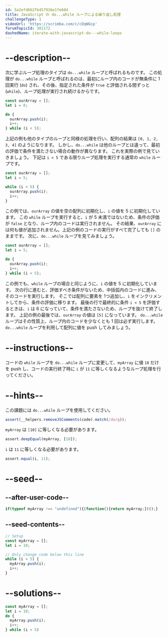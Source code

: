 ```yaml
---
id: 5a2efd662fb457916e1fe604
title: JavaScript の do...while ループによる繰り返し処理
challengeType: 1
videoUrl: 'https://scrimba.com/c/cDqWGcp'
forumTopicId: 301172
dashedName: iterate-with-javascript-do---while-loops
---
```


# --description--

次に学ぶループ処理のタイプは `do...while` ループと呼ばれるものです。 この処理が `do...while` ループと呼ばれるのは、最初にループ内のコードが無条件に 1 回実行 (`do`) され、その後、指定された条件が `true` と評価される間ずっと (`while`)、ループ処理が実行され続けるからです。

```js
const ourArray = [];
let i = 0;

do {
  ourArray.push(i);
  i++;
} while (i < 5);
```

上記の例も他のタイプのループと同様の処理を行い、配列の結果は `[0, 1, 2, 3, 4]` のようになります。 しかし、`do...while` は他のループとは違って、最初の評価で条件を満たさない場合の動作が異なります。 これを実際の例で見ていきましょう。 下記は `i < 5` である限りループ処理を実行する通常の `while` ループです。

```js
const ourArray = []; 
let i = 5;

while (i < 5) {
  ourArray.push(i);
  i++;
}
```

この例では、`ourArray` の値を空の配列に初期化し、`i` の値を 5 に初期化しています。 この `while` ループを実行すると、`i` が 5 未満ではないため、条件の評価が `false` となり、ループ内のコードは実行されません。 その結果、`ourArray` には何も値が追加されません。上記の例のコードの実行がすべて完了しても `[]` のままです。 次に、`do...while` ループを見てみましょう。

```js
const ourArray = []; 
let i = 5;

do {
  ourArray.push(i);
  i++;
} while (i < 5);
```

この例でも、`while` ループの場合と同じように、`i` の値を 5 に初期化しています。 次の行に進むと、評価すべき条件がないため、中括弧内のコードに進み、そのコードを実行します。 そこでは配列に要素を 1つ追加し、`i` をインクリメントしてから、条件の評価に移ります。 最後の行で最終的に条件 `i < 5` を評価するときは、`i` は 6 になっていて、条件を満たさないため、ループを抜けて終了します。 上記の例の最後では、`ourArray` の値は `[5]` になっています。 `do...while` ループはその性質上、ループ内のコードを少なくとも 1 回は必ず実行します。 `do...while` ループを利用して配列に値を push してみましょう。

# --instructions--

コードの `while` ループを `do...while` ループに変更して、`myArray` に値 `10` だけを push し、コードの実行終了時に `i` が `11` に等しくなるようなループ処理を行ってください。

# --hints--

この課題には `do...while` ループを使用してください。

```js
assert(__helpers.removeJSComments(code).match(/do/g));
```

`myArray` は `[10]` に等しくなる必要があります。

```js
assert.deepEqual(myArray, [10]);
```

`i` は `11` に等しくなる必要があります。

```js
assert.equal(i, 11);
```

# --seed--

## --after-user-code--

```js
if(typeof myArray !== "undefined"){(function(){return myArray;})();}
```

## --seed-contents--

```js
// Setup
const myArray = [];
let i = 10;

// Only change code below this line
while (i < 5) {
  myArray.push(i);
  i++;
}
```

# --solutions--

```js
const myArray = [];
let i = 10;
do {
  myArray.push(i);
  i++;
} while (i < 5)
```
